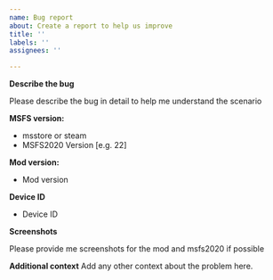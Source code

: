 ```yaml
---
name: Bug report
about: Create a report to help us improve
title: ''
labels: ''
assignees: ''

---
```


**Describe the bug**

Please describe the bug in detail to help me understand the scenario

**MSFS version:**
 - msstore or steam
 - MSFS2020 Version [e.g. 22]

**Mod version:**
- Mod version

**Device ID**
- Device ID

**Screenshots**

Please provide me screenshots for the mod and msfs2020 if possible

**Additional context**
Add any other context about the problem here.
